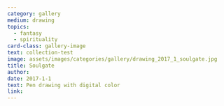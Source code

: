 ```yaml
---
category: gallery
medium: drawing
topics:
  - fantasy
  - spirituality
card-class: gallery-image
text: collection-test
image: assets/images/categories/gallery/drawing_2017_1_soulgate.jpg
title: Soulgate
author:
date: 2017-1-1
text: Pen drawing with digital color
link:
---
```

